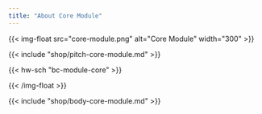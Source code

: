 ```yaml
---
title: "About Core Module"
---
```


{{< img-float src="core-module.png" alt="Core Module" width="300" >}}

{{< include "shop/pitch-core-module.md" >}}

{{< hw-sch "bc-module-core" >}}

{{< /img-float >}}

{{< include "shop/body-core-module.md" >}}
